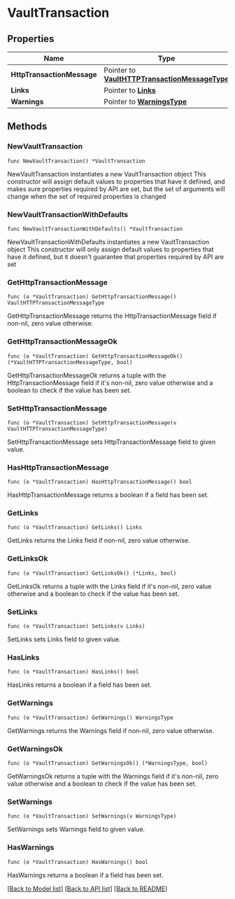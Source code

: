 # VaultTransaction

## Properties

Name | Type | Description | Notes
------------ | ------------- | ------------- | -------------
**HttpTransactionMessage** | Pointer to [**VaultHTTPTransactionMessageType**](VaultHTTPTransactionMessageType.md) |  | [optional] 
**Links** | Pointer to [**Links**](Links.md) |  | [optional] 
**Warnings** | Pointer to [**WarningsType**](WarningsType.md) |  | [optional] 

## Methods

### NewVaultTransaction

`func NewVaultTransaction() *VaultTransaction`

NewVaultTransaction instantiates a new VaultTransaction object
This constructor will assign default values to properties that have it defined,
and makes sure properties required by API are set, but the set of arguments
will change when the set of required properties is changed

### NewVaultTransactionWithDefaults

`func NewVaultTransactionWithDefaults() *VaultTransaction`

NewVaultTransactionWithDefaults instantiates a new VaultTransaction object
This constructor will only assign default values to properties that have it defined,
but it doesn't guarantee that properties required by API are set

### GetHttpTransactionMessage

`func (o *VaultTransaction) GetHttpTransactionMessage() VaultHTTPTransactionMessageType`

GetHttpTransactionMessage returns the HttpTransactionMessage field if non-nil, zero value otherwise.

### GetHttpTransactionMessageOk

`func (o *VaultTransaction) GetHttpTransactionMessageOk() (*VaultHTTPTransactionMessageType, bool)`

GetHttpTransactionMessageOk returns a tuple with the HttpTransactionMessage field if it's non-nil, zero value otherwise
and a boolean to check if the value has been set.

### SetHttpTransactionMessage

`func (o *VaultTransaction) SetHttpTransactionMessage(v VaultHTTPTransactionMessageType)`

SetHttpTransactionMessage sets HttpTransactionMessage field to given value.

### HasHttpTransactionMessage

`func (o *VaultTransaction) HasHttpTransactionMessage() bool`

HasHttpTransactionMessage returns a boolean if a field has been set.

### GetLinks

`func (o *VaultTransaction) GetLinks() Links`

GetLinks returns the Links field if non-nil, zero value otherwise.

### GetLinksOk

`func (o *VaultTransaction) GetLinksOk() (*Links, bool)`

GetLinksOk returns a tuple with the Links field if it's non-nil, zero value otherwise
and a boolean to check if the value has been set.

### SetLinks

`func (o *VaultTransaction) SetLinks(v Links)`

SetLinks sets Links field to given value.

### HasLinks

`func (o *VaultTransaction) HasLinks() bool`

HasLinks returns a boolean if a field has been set.

### GetWarnings

`func (o *VaultTransaction) GetWarnings() WarningsType`

GetWarnings returns the Warnings field if non-nil, zero value otherwise.

### GetWarningsOk

`func (o *VaultTransaction) GetWarningsOk() (*WarningsType, bool)`

GetWarningsOk returns a tuple with the Warnings field if it's non-nil, zero value otherwise
and a boolean to check if the value has been set.

### SetWarnings

`func (o *VaultTransaction) SetWarnings(v WarningsType)`

SetWarnings sets Warnings field to given value.

### HasWarnings

`func (o *VaultTransaction) HasWarnings() bool`

HasWarnings returns a boolean if a field has been set.


[[Back to Model list]](../README.md#documentation-for-models) [[Back to API list]](../README.md#documentation-for-api-endpoints) [[Back to README]](../README.md)


